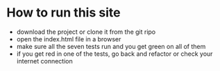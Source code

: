 
# How to run this site
- download the project or clone it from the git ripo
- open the index.html file in a browser 
- make sure all the seven tests run and you get green on all of them
- if you get red in one of the tests, go back and refactor or check your internet connection


